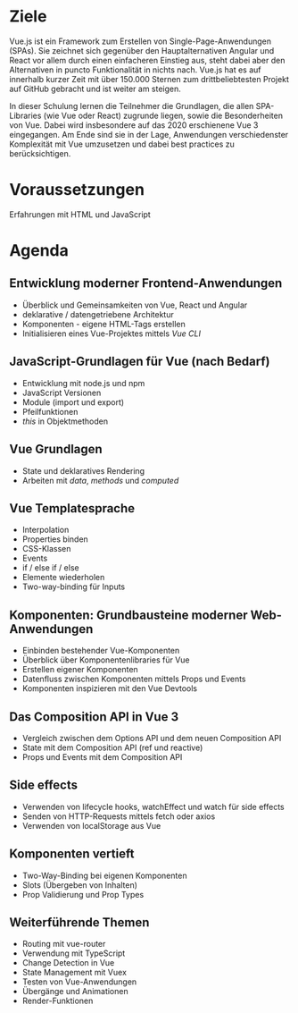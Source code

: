 # Ziele

Vue.js ist ein Framework zum Erstellen von Single-Page-Anwendungen (SPAs). Sie zeichnet sich gegenüber den Hauptalternativen Angular und React vor allem durch einen einfacheren Einstieg aus, steht dabei aber den Alternativen in puncto Funktionalität in nichts nach. Vue.js hat es auf innerhalb kurzer Zeit mit über 150.000 Sternen zum drittbeliebtesten Projekt auf GitHub gebracht und ist weiter am steigen.

In dieser Schulung lernen die Teilnehmer die Grundlagen, die allen SPA-Libraries (wie Vue oder React) zugrunde liegen, sowie die Besonderheiten von Vue. Dabei wird insbesondere auf das 2020 erschienene Vue 3 eingegangen. Am Ende sind sie in der Lage, Anwendungen verschiedenster Komplexität mit Vue umzusetzen und dabei best practices zu berücksichtigen.

# Voraussetzungen

Erfahrungen mit HTML und JavaScript

# Agenda

## Entwicklung moderner Frontend-Anwendungen

- Überblick und Gemeinsamkeiten von Vue, React und Angular
- deklarative / datengetriebene Architektur
- Komponenten - eigene HTML-Tags erstellen
- Initialisieren eines Vue-Projektes mittels _Vue CLI_

## JavaScript-Grundlagen für Vue (nach Bedarf)

- Entwicklung mit node.js und npm
- JavaScript Versionen
- Module (import und export)
- Pfeilfunktionen
- _this_ in Objektmethoden

## Vue Grundlagen

- State und deklaratives Rendering
- Arbeiten mit _data_, _methods_ und _computed_

## Vue Templatesprache

- Interpolation
- Properties binden
- CSS-Klassen
- Events
- if / else if / else
- Elemente wiederholen
- Two-way-binding für Inputs

## Komponenten: Grundbausteine moderner Web-Anwendungen

- Einbinden bestehender Vue-Komponenten
- Überblick über Komponentenlibraries für Vue
- Erstellen eigener Komponenten
- Datenfluss zwischen Komponenten mittels Props und Events
- Komponenten inspizieren mit den Vue Devtools

## Das Composition API in Vue 3

- Vergleich zwischen dem Options API und dem neuen Composition API
- State mit dem Composition API (ref und reactive)
- Props und Events mit dem Composition API

## Side effects

- Verwenden von lifecycle hooks, watchEffect und watch für side effects
- Senden von HTTP-Requests mittels fetch oder axios
- Verwenden von localStorage aus Vue

## Komponenten vertieft

- Two-Way-Binding bei eigenen Komponenten
- Slots (Übergeben von Inhalten)
- Prop Validierung und Prop Types

## Weiterführende Themen

- Routing mit vue-router
- Verwendung mit TypeScript
- Change Detection in Vue
- State Management mit Vuex
- Testen von Vue-Anwendungen
- Übergänge und Animationen
- Render-Funktionen
